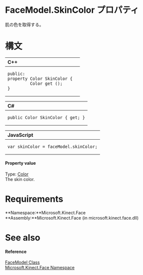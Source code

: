 FaceModel.SkinColor プロパティ  
============================  

肌の色を取得する。
<span id="syntaxSection"></span>

構文
======  

<table>
<colgroup>
<col width="100%" />
</colgroup>
<thead>
<tr class="header">
<th align="left">C++</th>
</tr>
</thead>
<tbody>
<tr class="odd">
<td align="left"><pre><code>public:  
property Color SkinColor {  
         Color get ();  
}</code></pre></td>
</tr>
</tbody>
</table>

<table>
<colgroup>
<col width="100%" />
</colgroup>
<thead>
<tr class="header">
<th align="left">C#</th>
</tr>
</thead>
<tbody>
<tr class="odd">
<td align="left"><pre><code>public Color SkinColor { get; }</code></pre></td>
</tr>
</tbody>
</table>

<table>
<colgroup>
<col width="100%" />
</colgroup>
<thead>
<tr class="header">
<th align="left">JavaScript</th>
</tr>
</thead>
<tbody>
<tr class="odd">
<td align="left"><pre><code>var skinColor = faceModel.skinColor;</code></pre></td>
</tr>
</tbody>
</table>

<span id="ID4ER"></span>
#### Property value  

Type: [Color](http://msdn.microsoft.com/en-us/library/windows.ui.color.aspx)  
The skin color.  

<span id="requirements"></span>

Requirements  
============  

**Namespace:**Microsoft.Kinect.Face  
**Assembly:**Microsoft.Kinect.Face (in microsoft.kinect.face.dll)  

<span id="ID4E3"></span>

See also  
========  

<span id="ID4E5"></span>
#### Reference  

[FaceModel Class](../../FaceModel_Class.md)  
 [Microsoft.Kinect.Face Namespace](../../../Kinect.Face.md)  



<!--Please do not edit the data in the comment block below.-->
<!--
TOCTitle : SkinColor Property
RLTitle : FaceModel.SkinColor Property
KeywordK : SkinColor property
KeywordK : FaceModel.SkinColor property
KeywordF : Microsoft.Kinect.Face.FaceModel.SkinColor
KeywordF : FaceModel.SkinColor
KeywordF : SkinColor
KeywordF : Microsoft.Kinect.Face.FaceModel.SkinColor
KeywordA : P:Microsoft.Kinect.Face.FaceModel.SkinColor
AssetID : P:Microsoft.Kinect.Face.FaceModel.SkinColor
Locale : en-us
CommunityContent : 1
APIType : Managed
APILocation : microsoft.kinect.face.dll
APIName : Microsoft.Kinect.Face.FaceModel.SkinColor
TargetOS : Windows
TopicType : kbSyntax
DevLang : VB
DevLang : CSharp
DevLang : JavaScript
DevLang : C++
DocSet : K4Wv2
ProjType : K4Wv2Proj
Technology : Kinect for Windows
Product : Kinect for Windows SDK v2
productversion : 20
-->
